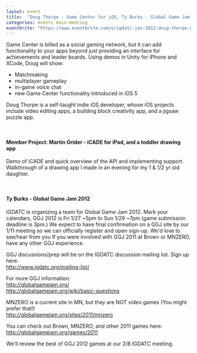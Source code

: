 ```yaml
---
layout: event
title:  "Doug Thorpe - Game Center for iOS, Ty Burks - Global Game Jam 2012"
categories: events main-meeting
eventbrite: "https://www.eventbrite.com/e/igdatc-jan-2012-doug-thorpe-game-center-for-ios-ty-burks-global-game-jam-2012-tickets-2703023817"
---
```


Game Center is billed as a social gaming network, but it can add functionality to your apps beyond just providing an interface for achievements and leader boards. Using demos in Unity for iPhone and XCode, Doug will show:

* Matchmaking
* multiplayer gameplay
* in-game voice chat
* new Game Center functionality introduced in iOS 5

Doug Thorpe is a self-taught indie iOS developer, whose iOS projects include video editing apps, a building block creativity app, and a jigsaw puzzle app.

<br />

#### Member Project: Martin Grider - iCADE for iPad, and a toddler drawing app

Demo of iCADE and quick overview of the API and implementing support.  Walkthrough of a drawing app I made in an evening for my 1 & 1/2 yr old daughter.

<br />

#### Ty Burks - Global Game Jam 2012

IGDATC is organizing a team for Global Game Jam 2012.  Mark your calendars, GGJ 2012 is Fri 1/27 ~5pm to Sun 1/29 ~7pm (game submission deadline is 3pm.)  We expect to have final confirmation on a GGJ site by our 1/11 meeting so we can officially register and open sign-up.  We'd love to see/hear from you If you were involved with GGJ 2011 at Brown or MNZERO, have any other GGJ experience.

GGJ discussions/prep will be on the IGDATC discussion mailing list. Sign up here:  
http://www.igdatc.org/mailing-list/

For more GGJ information:  
http://globalgamejam.org/  
http://globalgamejam.org/wiki/basic-questions

MNZERO is a current site in MN, but they are NOT video games (You might prefer that!)  
http://globalgamejam.org/sites/2011/mnzero

You can check out Brown, MNZERO, and other 2011 games here:  
http://globalgamejam.org/games/2011

We'll review the best of GGJ 2012 games at our 2/8 IGDATC meeting.


